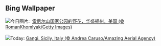 ## Bing Wallpaper
![](https://www.bing.com/th?id=OHR.RainierWildflowers_ZH-CN7392242353_UHD.jpg&w=1000)今日图片: &nbsp;[雷尼尔山国家公园的野花，华盛顿州，美国 (© RomanKhomlyak/Getty Images)](https://www.bing.com/th?id=OHR.RainierWildflowers_ZH-CN7392242353_UHD.jpg)
<br><br/>
![](https://www.bing.com/th?id=OHR.GangiSicily_EN-US5325083744_UHD.jpg&w=1000)Today: [Gangi, Sicily, Italy (© Andrea Caruso/Amazing Aerial Agency)](https://www.bing.com/th?id=OHR.GangiSicily_EN-US5325083744_UHD.jpg)
<br><br/>
